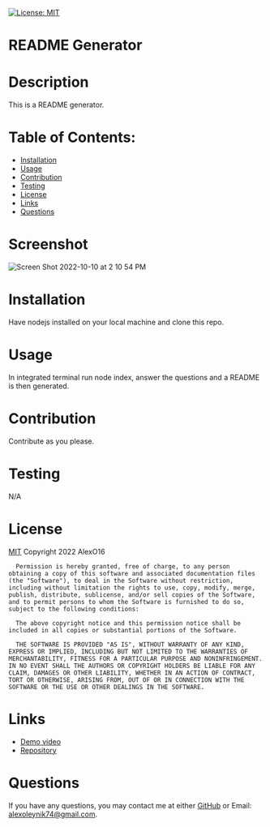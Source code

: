 [![License: MIT](https://img.shields.io/badge/License-MIT-yellow.svg)](https://opensource.org/licenses/MIT)
  # README Generator
  
  # Description
  This is a README generator.

  # Table of Contents:
  * [Installation](#installation)
  * [Usage](#usage)
  * [Contribution](#contribution)
  * [Testing](#testing)
  * [License](#license)
  * [Links](#links)
  * [Questions](#questions)
  

  # Screenshot
  ![Screen Shot 2022-10-10 at 2 10 54 PM](https://user-images.githubusercontent.com/110851664/194936767-1a9ed342-7a62-4924-ba43-1416aa2743b5.png)

  # Installation
  Have nodejs installed on your local machine and clone this repo.

  # Usage 
  In integrated terminal run node index, answer the questions and a README is then generated.

  # Contribution
  Contribute as you please.

  # Testing
  N/A

  # License
  [MIT](https://opensource.org/licenses/MIT)
  Copyright 2022 AlexO16

      Permission is hereby granted, free of charge, to any person obtaining a copy of this software and associated documentation files (the "Software"), to deal in the Software without restriction, including without limitation the rights to use, copy, modify, merge, publish, distribute, sublicense, and/or sell copies of the Software, and to permit persons to whom the Software is furnished to do so, subject to the following conditions:
        
      The above copyright notice and this permission notice shall be included in all copies or substantial portions of the Software.
        
      THE SOFTWARE IS PROVIDED "AS IS", WITHOUT WARRANTY OF ANY KIND, EXPRESS OR IMPLIED, INCLUDING BUT NOT LIMITED TO THE WARRANTIES OF MERCHANTABILITY, FITNESS FOR A PARTICULAR PURPOSE AND NONINFRINGEMENT. IN NO EVENT SHALL THE AUTHORS OR COPYRIGHT HOLDERS BE LIABLE FOR ANY CLAIM, DAMAGES OR OTHER LIABILITY, WHETHER IN AN ACTION OF CONTRACT, TORT OR OTHERWISE, ARISING FROM, OUT OF OR IN CONNECTION WITH THE SOFTWARE OR THE USE OR OTHER DEALINGS IN THE SOFTWARE.
      
# Links
* [Demo video](https://drive.google.com/file/d/1DBjkYwSOfOFIimpPxRlL1WsaLBlfWRem/view)
* [Repository](https://github.com/AlexO16/readme-generator)

# Questions
If you have any questions, you may contact me at either [GitHub](https://github.com/AlexO16)
or Email: alexoleynik74@gmail.com.
